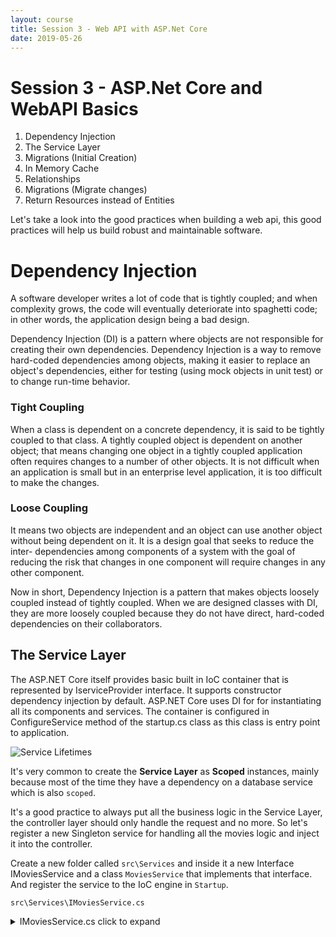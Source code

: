 ```yaml
---
layout: course
title: Session 3 - Web API with ASP.Net Core
date: 2019-05-26
---
```


# Session 3 - ASP.Net Core and WebAPI Basics

1. Dependency Injection
1. The Service Layer
1. Migrations (Initial Creation)
1. In Memory Cache
1. Relationships
1. Migrations (Migrate changes)
1. Return Resources instead of Entities

Let's take a look into the good practices when building a web api, this good practices will help us build robust and maintainable software.

# Dependency Injection

A software developer writes a lot of code that is tightly coupled; and when complexity grows, the code will eventually deteriorate into spaghetti code; in other words, the application design being a bad design.

Dependency Injection (DI) is a pattern where objects are not responsible for creating their own dependencies. Dependency Injection is a way to remove hard-coded dependencies among objects, making it easier to replace an object's dependencies, either for testing (using mock objects in unit test) or to change run-time behavior.

### Tight Coupling
When a class is dependent on a concrete dependency, it is said to be tightly coupled to that class. A tightly coupled object is dependent on another object; that means changing one object in a tightly coupled application often requires changes to a number of other objects. It is not difficult when an application is small but in an enterprise level application, it is too difficult to make the changes.

### Loose Coupling
It means two objects are independent and an object can use another object without being dependent on it. It is a design goal that seeks to reduce the inter- dependencies among components of a system with the goal of reducing the risk that changes in one component will require changes in any other component.

Now in short, Dependency Injection is a pattern that makes objects loosely coupled instead of tightly coupled. When we are designed classes with DI, they are more loosely coupled because they do not have direct, hard-coded dependencies on their collaborators.

## The Service Layer

The ASP.NET Core itself provides basic built in IoC container that is represented by IserviceProvider interface. It supports constructor dependency injection by default. ASP.NET Core uses DI for for instantiating all its components and services. The container is configured in ConfigureService method of the startup.cs class as this class is entry point to application.

![Service Lifetimes](http://social.technet.microsoft.com/wiki/cfs-file.ashx/__key/communityserver-wikis-components-files/00-00-00-00-05/172024.1.PNG)

It's very common to create the **Service Layer** as **Scoped** instances, mainly because most of the time they have a dependency on a database service which is also `scoped`.

It's a good practice to always put all the business logic in the Service Layer, the controller layer should only handle the request and no more. So let's register a new Singleton service for handling all the movies logic and inject it into the controller.

Create a new folder called `src\Services` and inside it a new Interface IMoviesService and a class `MoviesService` that implements that interface.
And register the service to the IoC engine in `Startup`.

`src\Services\IMoviesService.cs`
<details>
  <summary>IMoviesService.cs click to expand</summary><p>
  ```csharp
  using System.Collections.Generic;
  using MoviesWebApi.Models;

  namespace MoviesWebApi.Services {
      public interface IMoviesService {
          List<Movie> GetAllMovies();
          Movie GetMovie(string id);
          Movie CreateMovie(Movie movie);
          Movie UpdateMovie(string id, Movie movie);
          void DeleteMovie(string id);
      }
  }
  ```
</p></details>

`src\Services\MoviesService.cs`
```csharp
using System.Collections.Generic;
using System.Linq;
using MoviesWebApi.Data;
using MoviesWebApi.Models;

namespace MoviesWebApi.Services {
    public class MoviesService : IMoviesService {

        private AppDbContext db;

        public MoviesService(AppDbContext db) {
            this.db = db;
        }

        public List<Movie> GetAllMovies() {
            return db.Movies.ToList();
        }

        public Movie GetMovie(string id) {
            return db.Movies.Find(id);
        }

        public Movie CreateMovie(Movie movie) {
            db.Movies.Add(movie);
            db.SaveChanges();
            return movie;
        }

        public Movie UpdateMovie(string id, Movie movie) {
            Movie movieFromDb = db.Movies.Find(id);

            if (movieFromDb == null) {
                return null;
            }

            //Copy all modifiable fields
            movieFromDb.Name = movie.Name;
            movieFromDb.Year = movie.Year;
            movieFromDb.Genre = movie.Genre;
            movieFromDb.Duration = movie.Duration;

            db.Movies.Update(movieFromDb);
            db.SaveChanges();

            return movieFromDb;
        }

        public void DeleteMovie(string id) {
            Movie movieFromDb = db.Movies.Find(id);

            if (movieFromDb == null) {
                return;
            }

            db.Movies.Remove(movieFromDb);
            db.SaveChanges();
        }
    }
}
```

Update the controller.

```csharp
using System.Collections.Generic;
using Microsoft.AspNetCore.Mvc;
using MoviesWebApi.Models;
using MoviesWebApi.Services;

namespace MoviesWebApi.Controllers {

    [Route("api/movies")]
    [ApiController]
    public class MoviesController : ControllerBase {

        private IMoviesService moviesService;

        public MoviesController(IMoviesService moviesService) {
            this.moviesService = moviesService;
        }

        [HttpGet]
        //GET api/movies
        public ActionResult<IEnumerable<Movie>> GetAllMovies() {
            return moviesService.GetAllMovies();
        }

        [HttpGet("{id}")]
        //GET api/movies/{id}
        public ActionResult<Movie> GetMovie(string id) {
            Movie movie = moviesService.GetMovie(id);

            if (movie == null) {
                return NotFound();
            }

            return movie;
        }

        [HttpPost]
        //POST api/movies
        //Payload: A Json representing the Movie object
        public ActionResult<Movie> CreateMovie(Movie movie) {
            return moviesService.CreateMovie(movie);
        }

        [HttpPut("{id}")]
        //PUT api/movies/{id}
        //Payload: A Json representing the Movie object
        public ActionResult<Movie> UpdateMovie(string id, Movie movie) {
            Movie updatedMovie = moviesService.UpdateMovie(id, movie);

            if (updatedMovie == null) {
                return NotFound();
            }

            return updatedMovie;
        }

        [HttpDelete("{id}")]
        //DELETE api/movies/{id}
        public ActionResult DeleteMovie(string id) {
            moviesService.DeleteMovie(id);
            return NoContent();
        }
    }
}
```

And add the next line to the method `ConfigureServices` in the class `Startup`.

```csharp
services.TryAddScoped<IMoviesService, MoviesService>();
```

[Reference](https://social.technet.microsoft.com/wiki/contents/articles/37218.asp-net-core-overview-of-dependency-injection.aspx)


## Migrations (Initial Creation)

We have manually created all the schema of the database, that is, using SQL code. If we are developers we have the option of EF Core handling all that for us as well. That is called `Migrations`.

As quoted by the Microsoft page:

> A data model changes during development and gets out of sync with the database. You can drop the database and let EF create a new one that matches the model, but this procedure results in the loss of data. The migrations feature in EF Core provides a way to incrementally update the database schema to keep it in sync with the application's data model while preserving existing data in the database.

This has advantages and disadvantages, I personally think is a very cool feature:

Pros:
1. SQL Server schema gets generated automagically by EF Core, which means you do not need to invest more time writing SQL Code.
1. EF Core not only auto-generated the code for the schema, it also generated the code for a roll back, so in case something goes wrong you can quickly roll back.
1. You can version the code, since it's C# code which will get stored in the project itself it's easily versioned along with all your other changes

Cons:
1. You will need to fire all your database developers (just kidding).

Let's re-create the database using `Migrations` so we can add changes later and see how this cool feature works.

First Delete the database we created in the previous session.

```
DROP DATABASE MoviesDB
```

Now go to the terminal, in the root of the our project (where the file `MoviesWebApi.csproj` is located) run the next command:

```
dotnet ef migrations add InitialMigration
```

The previous command, if executed correctly, created a migration with the name `InitialMigration`. Look for a folder called `Migrations` in the project, you will see some new files created there, these files represent the migrations, each file contains C# code which serves for making database changes.

For this first migration all the code you see there is for Creating the database if not exists and for creating the table with the structure we specified in the Model.

Now execute the next command for applying the pending migrations to the database, for our scenario it will apply the migration called `InitialMigration` which is the only one there.

```
dotnet ef database update
```

Using the Db Configuration we setup in our project the previous command will apply the migration to the SQL Server database. If executed correctly you should now see the database `MoviesDB` again in SSMS and the correct schema in there.

[Reference](https://docs.microsoft.com/en-us/ef/core/managing-schemas/migrations/)

## In Memory Cache

There are different ways to cache responses to clients so our service won't need to process the same response again and again, this way we boost the performance of our application, take away database bottlenecks and maybe save some bucks if we were planning to scale our application to a more powerful server or use a server-farm or more EC2 instances.

One of this ways, which I think is pretty cool is the `In Memory Cache`.

I will quote here microsoft:

> Caching can significantly improve the performance and scalability of an app by reducing the work required to generate content. Caching works best with data that changes infrequently. Caching makes a copy of data that can be returned much faster than from the original source. Apps should be written and tested to never depend on cached data.

> ASP.NET Core supports several different caches. The simplest cache is based on the IMemoryCache, which represents a cache stored in the memory of the web server. Apps that run on a server farm of multiple servers should ensure that sessions are sticky when using the in-memory cache.

### Cache guidelines
> Code should always have a fallback option to fetch data and not depend on a cached value being available.
> * The cache uses a scarce resource, memory. Limit cache growth:
> * Do not use external input as cache keys.
> * Use expirations to limit cache growth.
> * Use SetSize, Size, and SizeLimit to limit cache size. The ASP.NET Core runtime does not limit cache size based on memory pressure. It's up to the developer to limit cache size.

Now, hands on. In-memory caching is a service that's referenced from your app using Dependency Injection. Call `AddMemoryCache` in `ConfigureServices`:

```csharp
services.AddMemoryCache();
```

Now, we need a class to store the keys, the keys are going to be used to individually identify each entry in the cache.
We will also add a utility class for aiding us generating those keys.

`src\MemoryCache\MemoryCacheKey.cs`
```csharp
namespace MoviesWebApi.MemoryCache {
    public enum MemoryCacheKey {
        MOVIES_ALL,
        MOVIE_BY_ID
    }

    public static class MemoryCacheKeyGenerator {
        public static string Generate(MemoryCacheKey key, string identifier = "") {
            if (string.IsNullOrEmpty(identifier)) {
                return key.ToString();
            }
            return $"{key.ToString()}_{identifier}";
        }
    }
}
```

Now inject the cache into the `MoviesService` and use it:

`src\Services\MoviesService.cs`
```csharp
using System;
using System.Collections.Generic;
using System.Linq;
using Microsoft.Extensions.Caching.Memory;
using MoviesWebApi.Data;
using MoviesWebApi.MemoryCache;
using MoviesWebApi.Models;

namespace MoviesWebApi.Services {
    public class MoviesService : IMoviesService {

        private AppDbContext db;
        private IMemoryCache memoryCache;

        public MoviesService(AppDbContext db, IMemoryCache memoryCache) {
            this.db = db;
            this.memoryCache = memoryCache;
        }

        //Now we will get all movies from the InMemoryCache which are stored under the key "MOVIES_ALL"
        //If the entry in the cache does not exists (first time, cache was expired or evicted)
        //then it will call the lambda function which receives an ICacheEntry as parameter and returns
        //the values for that entry.
        public List<Movie> GetAllMovies() {
            return memoryCache.GetOrCreate(
                MemoryCacheKey.MOVIES_ALL.ToString(), cacheEntry => {
                    cacheEntry.AbsoluteExpirationRelativeToNow = TimeSpan.FromMinutes(30);
                    return db.Movies.ToList();
                });
        }


        public Movie GetMovie(string id) {
            return memoryCache.GetOrCreate(
                MemoryCacheKeyGenerator.Generate(MemoryCacheKey.MOVIE_BY_ID, id),
                cacheEntry => GetMovieFromDb(cacheEntry, id));
        }

        //Instead of creating an anonymous method, call this one for fetching data from db
        private Movie GetMovieFromDb(ICacheEntry cacheEntry, string id) {
            cacheEntry.AbsoluteExpirationRelativeToNow = TimeSpan.FromMinutes(30);
            return db.Movies.Find(id);
        }

        public Movie CreateMovie(Movie movie) {
            db.Movies.Add(movie);
            db.SaveChanges();
            //Evict cache with all movies
            memoryCache.Remove(MemoryCacheKey.MOVIES_ALL.ToString());
            return movie;
        }

        public Movie UpdateMovie(string id, Movie movie) {
            Movie movieFromDb = db.Movies.Find(id);

            if (movieFromDb == null) {
                return null;
            }

            //Copy all modifiable fields
            movieFromDb.Name = movie.Name;
            movieFromDb.Year = movie.Year;
            movieFromDb.Genre = movie.Genre;
            movieFromDb.Duration = movie.Duration;

            db.Movies.Update(movieFromDb);
            db.SaveChanges();
            MemoryCacheKeyGenerator.Generate(MemoryCacheKey.MOVIE_BY_ID, id);
            return movieFromDb;
        }

        public void DeleteMovie(string id) {
            Movie movieFromDb = db.Movies.Find(id);

            if (movieFromDb == null) {
                return;
            }

            db.Movies.Remove(movieFromDb);
            db.SaveChanges();
            memoryCache.Remove(MemoryCacheKey.MOVIES_ALL.ToString());
        }
    }
}
```

Now for testing purposes, run your app and call twice the endpoint `GetAllMovies`. Watch closely the logs, you will only see one call to database been made by the EF Core engine, not two.

[Reference](https://docs.microsoft.com/en-us/aspnet/core/performance/caching/memory?view=aspnetcore-2.2)

## Relationships

We have now understand the basics about EF Core, it's time to add some more tables so we can practice in how to make relationships between them.

We have a `movies`, so let's add `actors` and `producers` too. A movie has one producer and producers can have many movies, this is a one to many relationship. In a movie can participate many actors, and an actor can participate in many movies, since this is a many to many relationship we need a third table for storing this relationship.

Let's begin adding the Models, create these new 3 models under the `src\Models` directory and update the `Movie` model:

`src\Models\Actor.cs`
```csharp
using System;
using System.Collections.Generic;

namespace MoviesWebApi.Models {
    public class Actor {
        public Actor() {
            Id = Guid.NewGuid().ToString();
            CreatedDate = DateTime.Now;
            LastUpdatedDate = DateTime.Now;
        }
        public string Id { get; set; }
        public string Name { get; set; }
        public DateTime CreatedDate { get; set; }
        public DateTime LastUpdatedDate { get; set; }
        /**Navigation Properties**/
        public ICollection<MovieActor> MovieActors { get; set; } //Many to Many
    }
}
```

`src\Models\Studio.cs`
```csharp
using System;
using System.Collections.Generic;

namespace MoviesWebApi.Models {
    public class Studio {
        public Studio() {
            Id = Guid.NewGuid().ToString();
            CreatedDate = DateTime.Now;
            LastUpdatedDate = DateTime.Now;
        }

        public string Id { get; set; }
        public string Name { get; set; }
        public DateTime CreatedDate { get; set; }
        public DateTime LastUpdatedDate { get; set; }
        /**Navigation Properties**/
        public ICollection<Movie> Movies { get; set; } //One to Many
    }
}
```

`src\Models\MovieActor.cs`
```csharp
using System;

namespace MoviesWebApi.Models {
    public class MovieActor {
        public string MovieId { get; set; }
        public string ActorId { get; set; }
        public DateTime CreatedDate { get; set; }
        /**Navigation Properties**/
        public Movie Movie { get; set; }
        public Actor Actor { get; set; }
    }
}
```

`src\Models\Movie.cs`
```csharp
using System;
using System.Collections.Generic;

namespace MoviesWebApi.Models {
    public class Movie {
        public Movie() {
            Id = Guid.NewGuid().ToString();
            CreatedDate = DateTime.Now;
            LastUpdatedDate = DateTime.Now;
        }

        // This field is going to be recognized automatically by
        // EF Core as the Primary Key of the table
        public string Id { get; set; }
        public string Name { get; set; }
        public string Genre { get; set; }
        public int Year { get; set; }
        public int Duration { get; set; }
        public string StudioId { get; set; }

        // These fields are here to know when this record
        // was first created and when it was last updated
        public DateTime CreatedDate { get; set; }
        public DateTime LastUpdatedDate { get; set; }

        /**Navigation Properties**/
        public Studio Studio { get; set; }                //One to Many
        public ICollection<MovieActor> MovieActors { get; set; } //Many to Many
    }
}
```

Add 2 new controllers with their respective services.

`src\Conrollers\ActorsController.cs`
```csharp

```

`src\Services\IActorsService.cs`
```csharp

```

`src\Services\ActorsService.cs`
```csharp

```

`src\Conrollers\StudiosController.cs`
```csharp

```

`src\Services\IStudiosService.cs`
```csharp

```

`src\Services\StudiosService.cs`
```csharp

```

Add a new endpoint and it's respective service method to movies (for inserting actors into a movie):
`src\Conrollers\MoviesController.cs`
```csharp

```
`src\Services\IMoviesService.cs`
```csharp

```

`src\Services\MoviesService.cs`
```csharp

```

Register the newly created services into Startup and tweak a little the JSON Serializer.

`Startup.cs`
```csharp

```

Create a new `Migration` and apply it to the database:
```
dotnet ef migrations add AddingMoreRelationships
dotnet ef database update
```
You will see how the new column StudioId was added to the table Movies as an FK, and how all the tables were created with their respective relationships.

## Return Resources instead of Entities

If you see the serializded JSON response for a `Movie` entity you may notice something odd, the field `movieActors` holds an array of a serialized `MovieActors` objects, where the `Movie` part is always the same, which is the parent `Movie` object.
This is very useful for Entity objects managed by `EF Core` but not that useful for exposing that data as a response of a REST web service.
A more useful approach would be to have a field `Actors` inside the `Movie` object.

Create resources to be returned instead of entities.
Map using Automapper.
For example instead of returning:

`GET http://localhost:5000/api/movies/`
```javascript
[
    {
        "id": "f8cafcac-0384-422a-b551-a7cdfcc1ee0e",
        "name": "Sword of the Stranger",
        "genre": "Anime",
        "year": 2001,
        "duration": 122,
        "createdDate": "2019-05-29T10:27:09.8873847",
        "lastUpdatedDate": "2019-05-29T10:27:09.9161859",
        "movieActors": [
            {
                "movieId": "f8cafcac-0384-422a-b551-a7cdfcc1ee0e",
                "actorId": "9f1fd5b1-0f01-4dc8-9c57-91aee00655de",
                "createdDate": "0001-01-01T00:00:00",
                "actor": {
                    "id": "9f1fd5b1-0f01-4dc8-9c57-91aee00655de",
                    "name": "Sweeney Todd",
                    "createdDate": "2019-05-29T13:38:16.9242563",
                    "lastUpdatedDate": "2019-05-29T13:38:16.9243121",
                    "movieActors": []
                }
            }
        ]
    }
]
```

Better return:
```javascript
[
    {
        "id": "f8cafcac-0384-422a-b551-a7cdfcc1ee0e",
        "name": "Sword of the Stranger",
        "genre": "Anime",
        "year": 2001,
        "duration": 122,
        "createdDate": "2019-05-29T10:27:09.8873847",
        "lastUpdatedDate": "2019-05-29T10:27:09.9161859",
        "actors": [
            {
              "id": "9f1fd5b1-0f01-4dc8-9c57-91aee00655de",
              "name": "Sweeney Todd",
              "createdDate": "2019-05-29T13:38:16.9242563",
              "lastUpdatedDate": "2019-05-29T13:38:16.9243121"
            }
        ]
    }
]
```
